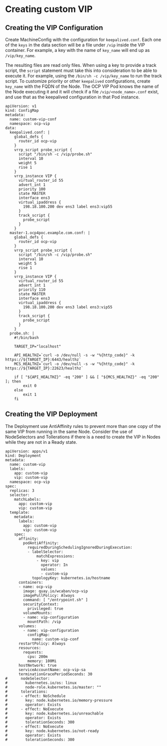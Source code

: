 # Creating custom VIP

## Creating the VIP Configuration

Create MachineConfig with the configuration for `keepalived.conf`. Each one of the `keys` in the data section will be a file under `/vip` inside the VIP container. For example, a key with the name of `key_name` will end up as `/vip/key_name`.

The resulting files are read only files. When using a key to provide a track script, the `script` statement must take this into consideration to be able to execute it. For example, using the `/bin/sh -c /vip/key_name` to run the track script. To customize priority or other `keepalived` configurations, create `key_name` with the FQDN of the Node. The OCP VIP Pod knows the name of the Node executing it and it will check if a file `/vip/<node_name>.conf` exist, and use that as the keepalived configuration in that Pod instance.

```
apiVersion: v1
kind: ConfigMap
metadata:
  name: custom-vip-conf
  namespace: ocp-vip
data:
  keepalived.conf: |
    global_defs {
      router_id ocp-vip
    }
    vrrp_script probe_script {
      script "/bin/sh -c /vip/probe.sh"
      interval 10
      weight 5
      rise 1
    }
    vrrp_instance VIP {
      virtual_router_id 55
      advert_int 1
      priority 100
      state MASTER
      interface ens3
      virtual_ipaddress {
        198.18.100.200 dev ens3 label ens3:vip55
      }
      track_script {
        probe_script
      }
    }
  master-1.ocp4poc.example.com.conf: |
    global_defs {
      router_id ocp-vip
    }
    vrrp_script probe_script {
      script "/bin/sh -c /vip/probe.sh"
      interval 10
      weight 5
      rise 1
    }
    vrrp_instance VIP {
      virtual_router_id 55
      advert_int 1
      priority 110
      state MASTER
      interface ens3
      virtual_ipaddress {
        198.18.100.200 dev ens3 label ens3:vip55
      }
      track_script {
        probe_script
      }
    }
  probe.sh: |
    #!/bin/bash

    TARGET_IP="localhost"

    API_HEALTHZ=`curl -o /dev/null -s -w "%{http_code}" -k https://${TARGET_IP}:6443/healthz`
    MCS_HEALTHZ=`curl -o /dev/null -s -w "%{http_code}" -k https://${TARGET_IP}:22623/healthz`

    if [ "${API_HEALTHZ}" -eq "200" ] && [ "${MCS_HEALTHZ}" -eq "200" ]; then
        exit 0
    else
        exit 1
    fi
```

## Creating the VIP Deployment

The Deployment use AntiAffinity rules to prevent more than one copy of the same VIP from running in the same Node. Consider the use of NodeSelectors and Tollerations if there is a need to create the VIP in Nodes while they are not in a Ready state. 

```
apiVersion: apps/v1
kind: Deployment
metadata:
  name: custom-vip
  labels:
    app: custom-vip
    vip: custom-vip
  namespace: ocp-vip
spec:
  replicas: 3
  selector:
    matchLabels:
      app: custom-vip
      vip: custom-vip
  template:
    metadata:
      labels:
        app: custom-vip
        vip: custom-vip
    spec:
      affinity:
        podAntiAffinity:
          requiredDuringSchedulingIgnoredDuringExecution:
          - labelSelector:
              matchExpressions:
              - key: vip
                operator: In
                values:
                - custom-vip
            topologyKey: kubernetes.io/hostname
      containers:
      - name: ocp-vip
        image: quay.io/wcaban/ocp-vip
        imagePullPolicy: Always
        command: [ "/entrypoint.sh" ]
        securityContext:
          privileged: true
        volumeMounts:
        - name: vip-configuration
          mountPath: /vip
      volumes:
        - name: vip-configuration
          configMap:
            name: custom-vip-conf
      restartPolicy: Always
      resources:
        requests:
          cpu: 200m
          memory: 100Mi
      hostNetwork: true
      serviceAccountName: ocp-vip-sa
      terminationGracePeriodSeconds: 30
#      nodeSelector:
#        kubernetes.io/os: linux
#        node-role.kubernetes.io/master: ""
#      tolerations:
#      - effect: NoSchedule
#        key: node.kubernetes.io/memory-pressure
#        operator: Exists
#      - effect: NoExecute
#        key: node.kubernetes.io/unreachable
#        operator: Exists
#        tolerationSeconds: 300
#      - effect: NoExecute
#        key: node.kubernetes.io/not-ready
#        operator: Exists
#        tolerationSeconds: 300
```